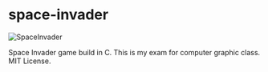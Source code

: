 space-invader
=============

![SpaceInvader](http://mufid.github.io/images/post/spaceinvader.png)

Space Invader game build in C. This is my exam for computer graphic class. MIT License.
